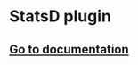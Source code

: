 # StatsD plugin

## [Go to documentation](http://docs.coscale.com/installation/custom-metrics/statsd/index/)
